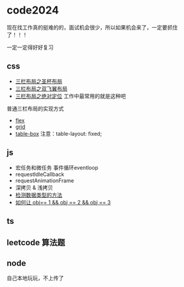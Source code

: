 # code2024

现在找工作真的挺难的的，面试机会很少，所以如果机会来了，一定要抓住了！！！

一定一定得好好复习

## css
- [三栏布局之圣杯布局](./css/index1.html)
- [三栏布局之双飞翼布局](./css/index2.html)
- [三栏布局之绝对定位](./css/index6.html) 工作中最常用的就是这种吧

普通三栏布局的实现方式
- [flex](./css/index3.html)
- [grid](./css/index4.html)
- [table-box](./css/index5.html) 注意：table-layout: fixed; 

## js
- 宏任务和微任务 事件循环eventloop
- requestIdleCallback
- requestAnimationFrame
- 深拷贝 & 浅拷贝
- [检测数据类型的方法](./js/index.js)
- [如何让 obj== 1 && obj == 2 && obj == 3](./js/index.js)


## ts

## leetcode 算法题


## node
自己本地玩玩，不上传了